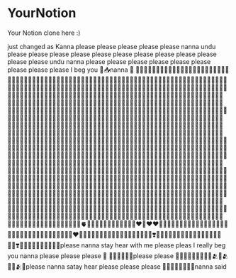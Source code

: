 # YourNotion
Your Notion clone here :)

just changed as Kanna please please please please please nanna undu please please please please please please please please please please please please undu nanna please please please please please please please please please I beg you 🥣📥nanna 🥺
🤌🏻🤌🏻🤌🏻🤌🏻🤌🏻🤌🏻🤌🏻🤌🏻🤌🏻🤌🏻🤌🏻🥺🥺🥺🤌🏻🤌🏻🤌🏻🤌🏻🤌🏻🤌🏻🤌🏻🥺🤌🏻🤌🏻🥺🤌🏻🤌🏻🤌🏻🤌🏻🤌🏻🤌🏻🥺🥺🥺🤌🏻🤌🏻🤌🏻🤌🏻🤌🏻🤌🏻🤌🏻🥺🤌🏻🤌🏻🤌🏻🤌🏻🤌🏻🤌🏻🤌🏻🤌🏻🤌🏻🥺🤌🏻🤌🏻🤌🏻🤌🏻🤌🏻🤌🏻🤌🏻🤌🏻🤌🏻🥺🤌🏻🤌🏻🤌🏻🤌🏻🤌🏻🤌🏻🤌🏻🤌🏻🤌🏻🙏🤌🏻🤌🏻🤌🏻🤌🏻🤌🏻🤌🏻🤌🏻🤌🏻🤌🏻🥺🤌🏻🤌🏻🤌🏻🤌🏻🤌🏻🤌🏻🤌🏻🤌🏻🤌🏻🥺🤌🏻🤌🏻🤌🏻🤌🏻🤌🏻🤌🏻🤌🏻🤌🏻🤌🏻🥺🤌🏻🤌🏻🤌🏻🤌🏻🤌🏻🤌🏻🤌🏻🤌🏻🤌🏻🥺🤌🏻🤌🏻🤌🏻🤌🏻🤌🏻🤌🏻🤌🏻🤌🏻🤌🏻🥺🤌🏻🤌🏻🤌🏻🤌🏻🤌🏻🤌🏻🤌🏻🤌🏻🤌🏻🥺🥺🥺🥺🤌🏻🤌🏻🤌🏻🤌🏻🤌🏻🤌🏻🙏🤌🏻🤌🏻🤌🏻🤌🏻🤌🏻🤌🏻🤌🏻🤌🏻🤌🏻🥺🥺🥺🥺🥺🤌🏻🤌🏻🤌🏻🤌🏻🤌🏻🥺🤌🏻🤌🏻🤌🏻🤌🏻🤌🏻🤌🏻🤌🏻🤌🏻🤌🏻🥺🤌🏻🤌🏻🤌🏻🤌🏻🤌🏻🤌🏻🤌🏻🤌🏻🤌🏻🥺🤌🏻🤌🏻🤌🏻🤌🏻🤌🏻🤌🏻🤌🏻🤌🏻🤌🏻🥺🥺🥺🥺🥺🤌🏻🤌🏻🤌🏻🤌🏻🤌🏻🥺🤌🏻🤌🏻🤌🏻🤌🏻🤌🏻🤌🏻🤌🏻🤌🏻🤌🏻🥺🤌🏻🤌🏻🤌🏻🤌🏻🤌🏻🤌🏻🤌🏻🤌🏻🤌🏻🥺🤌🏻🤌🏻🤌🏻🤌🏻🤌🏻🤌🏻🤌🏻🤌🏻🤌🏻🥺🥺🥺🥺🥺🤌🏻🤌🏻🤌🏻🤌🏻🤌🏻🙏🤌🏻🤌🏻🤌🏻🤌🏻🤌🏻🤌🏻🤌🏻🤌🏻🤌🏻🤌🏻🤌🏻🤌🏻🥺🤌🏻🤌🏻🤌🏻🤌🏻🤌🏻🤌🏻🤌🏻🤌🏻🥺🤌🏻🥺🤌🏻🤌🏻🤌🏻🤌🏻🤌🏻🤌🏻🥺🤌🏻🤌🏻🤌🏻🥺🤌🏻🤌🏻🤌🏻🤌🏻🥺🤌🏻🤌🏻🤌🏻🤌🏻🤌🏻🥺🤌🏻🤌🏻🤌🏻🥺🤌🏻🤌🏻🤌🏻🤌🏻🤌🏻🥺🤌🏻🤌🏻🤌🏻🥺🤌🏻🤌🏻🤌🏻🤌🏻🤌🏻🥺🤌🏻🤌🏻🤌🏻🥺🥺🥺🥺🥺🥺🥺🤌🏻🤌🏻🤌🏻🥺🤌🏻🤌🏻🤌🏻🤌🏻🤌🏻🥺🤌🏻🤌🏻🤌🏻🥺🤌🏻🤌🏻🤌🏻🤌🏻🤌🏻🥺🤌🏻🤌🏻🤌🏻🥺🤌🏻🤌🏻🤌🏻🤌🏻🤌🏻🥺🤌🏻🤌🏻🤌🏻🥺🤌🏻🤌🏻🤌🏻🤌🏻🤌🏻🥺🤌🏻🤌🏻🤌🏻🙏🤌🏻🤌🏻🤌🏻🤌🏻🤌🏻🤌🏻🤌🏻🤌🏻🤌🏻🥺🥺🥺🥺🥺🥺🤌🏻🤌🏻🤌🏻🤌🏻🥺🤌🏻🤌🏻🤌🏻🤌🏻🤌🏻🤌🏻🤌🏻🤌🏻🤌🏻🥺🤌🏻🤌🏻🤌🏻🤌🏻🤌🏻🤌🏻🤌🏻🤌🏻🤌🏻🥺🤌🏻🤌🏻🤌🏻🤌🏻🤌🏻🤌🏻🤌🏻🤌🏻🤌🏻🥺🥺🥺🥺🥺🥺🤌🏻🤌🏻🤌🏻🤌🏻🤌🏻🤌🏻🤌🏻🤌🏻🤌🏻🥺🤌🏻🤌🏻🤌🏻🤌🏻🤌🏻🤌🏻🤌🏻🤌🏻🤌🏻🥺🤌🏻🤌🏻🤌🏻🤌🏻🤌🏻🤌🏻🤌🏻🤌🏻🤌🏻🥺🤌🏻🤌🏻🤌🏻🤌🏻🥺🥺🥺🥺🥺🥺🤌🏻🤌🏻🤌🏻🤌🏻🙏🤌🏻🤌🏻🤌🏻🤌🏻🤌🏻🤌🏻🤌🏻🤌🏻🤌🏻🥺🥺🥺🥺🥺🤌🏻🤌🏻🤌🏻🤌🏻🤌🏻🥺🤌🏻🤌🏻🤌🏻🤌🏻🤌🏻🤌🏻🤌🏻🤌🏻🤌🏻🥺🤌🏻🤌🏻🤌🏻🤌🏻🤌🏻🤌🏻🤌🏻🤌🏻🤌🏻🥺🤌🏻🤌🏻🤌🏻🤌🏻🤌🏻🤌🏻🤌🏻🤌🏻🤌🏻🥺🥺🥺🥺🥺🤌🏻🤌🏻🤌🏻🤌🏻🤌🏻🥺🤌🏻🤌🏻🤌🏻🤌🏻🤌🏻🤌🏻🤌🏻🤌🏻🤌🏻🥺🤌🏻🤌🏻🤌🏻🤌🏻🤌🏻🤌🏻🤌🏻🤌🏻🤌🏻🥺🤌🏻🤌🏻🤌🏻🤌🏻🤌🏻🤌🏻🤌🏻🤌🏻🤌🏻🥺🥺🥺🥺🥺🤌🏻🤌🏻🤌🏻🤌🏻🤌🏻🤌🏻🤌🏻🤌🏻🤌🏻🤌🏻🤌🏻🤌🏻🤌🏻🤌🏻🤌🏻🤌🏻🤌🏻🥺🥺🤌🏻🥺🥺🤌🏻🤌🏻🤌🏻🤌🏻🥺🙏💋🙏💋🙏🥺🤌🏻🤌🏻🤌🏻🥺🙏💋🫀💋🙏🥺🤌🏻🤌🏻🤌🏻🤌🏻🥺❤️‍🔥❤️❤️‍🔥🥺🤌🏻🤌🏻🤌🏻🤌🏻🤌🏻🤌🏻🥺🙏🥺🤌🏻🤌🏻🤌🏻🤌🏻🤌🏻🤌🏻🤌🏻🤌🏻❤️🤌🏻🤌🏻🤌🏻🤌🏻🤌🏻🤌🏻🤌🏻🤌🏻🤌🏻❣️🤌🏻🤌🏻🤌🏻🤌🏻🤌🏻🤌🏻🤌🏻🤌🏻🤌🏻❣️🤌🏻🤌🏻🤌🏻🤌🏻🤌🏻please nanna stay hear with me please pleas I really beg you nanna please please please 🙏 🤌🏻🤌🏻🤌🏻please please 🤌🏻🤌🏻🤌🏻🤌🏻💋🫂💋🫂💋💋🫂💋please nanna satay hear please please please 🤌🏻🤌🏻🤌🏻🤌🏻nanna said